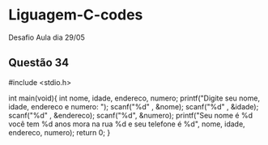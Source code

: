 # Liguagem-C-codes
Desafio Aula dia 29/05

## Questão 34

#include <stdio.h>

int main(void){
    int nome, idade, endereco, numero;
    printf("Digite seu nome, idade, endereco e numero: ");
    scanf("%d" , &nome);
    scanf("%d" , &idade);
    scanf("%d" , &endereco);
    scanf("%d", &numero);
    printf("Seu nome é %d você tem %d anos mora na rua %d e seu telefone é %d", nome, idade, endereco, numero);
    return 0;
}
